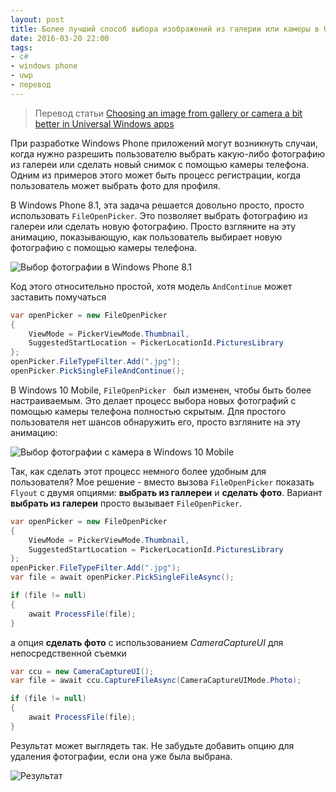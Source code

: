 ```yaml
---
layout: post
title: Более лучший способ выбора изображений из галерии или камеры в UWP приложениях
date: 2016-03-20 22:00
tags:
- c#
- windows phone
- uwp
- перевод
---
```


> Перевод статьи [Choosing an image from gallery or camera a bit better in Universal Windows apps](https://blog.kulman.sk/choosing-an-image-from-gallery-or-camera-in-uwp/)

При разработке Windows Phone приложений могут возникнуть случаи, когда нужно разрешить пользователю выбрать какую-либо фотографию из галереи или сделать новый снимок с помощью камеры телефона. Одним из примеров этого может быть процесс регистрации, когда пользователь может выбрать фото для профиля.

В Windows Phone 8.1, эта задача решается довольно просто, просто использовать `FileOpenPicker`. Это позволяет выбрать фотографию из галереи или сделать новую фотографию. Просто взгляните на эту анимацию, показывающую, как пользователь выбирает новую фотографию с помощью камеры телефона.

![Выбор фотографии в Windows Phone 8.1](https://blog.kulman.sk/images/wpa81.gif)

Код этого относительно простой, хотя модель `AndContinue` может заставить помучаться

```csharp
var openPicker = new FileOpenPicker
{
	ViewMode = PickerViewMode.Thumbnail,
	SuggestedStartLocation = PickerLocationId.PicturesLibrary
};
openPicker.FileTypeFilter.Add(".jpg");
openPicker.PickSingleFileAndContinue();
```

В Windows 10 Mobile, `FileOpenPicker ` был изменен, чтобы быть более настраиваемым. Это делает процесс выбора новых фотографий с помощью камеры телефона полностью скрытым. Для простого пользователя нет шансов обнаружить его, просто взгляните на эту анимацию:

![Выбор фотографии с камера в Windows 10 Mobile](https://blog.kulman.sk/images/uwp.gif)

Так, как сделать этот процесс немного более удобным для пользователя? Мое решение - вместо вызова `FileOpenPicker` показать `Flyout` с двумя опциями: **выбрать из галлереи** и **сделать фото**. Вариант **выбрать из галереи** просто вызывает `FileOpenPicker`.

```csharp
var openPicker = new FileOpenPicker
{
	ViewMode = PickerViewMode.Thumbnail,
	SuggestedStartLocation = PickerLocationId.PicturesLibrary
};
openPicker.FileTypeFilter.Add(".jpg");
var file = await openPicker.PickSingleFileAsync();

if (file != null)
{
	await ProcessFile(file);
}
```

а опция **сделать фото** с использованием *CameraCaptureUI* для непосредственной съемки

```csharp
var ccu = new CameraCaptureUI();
var file = await ccu.CaptureFileAsync(CameraCaptureUIMode.Photo);

if (file != null)
{
	await ProcessFile(file);
}
```

Результат может выглядеть так. Не забудьте добавить опцию для удаления фотографии, если она уже была выбрана.

![Результат](https://blog.kulman.sk/images/uwp2.gif)

